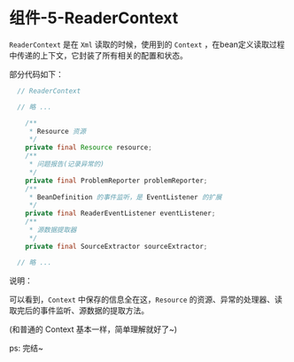 # 组件-5-ReaderContext

`ReaderContext` 是在 `Xml` 读取的时候，使用到的 `Context` ，在bean定义读取过程中传递的上下文，它封装了所有相关的配置和状态。

部分代码如下：

```java
  // ReaderContext

  // 略 ...

	/**
	 * Resource 资源
	 */
	private final Resource resource;
	/**
	 * 问题报告(记录异常的)
	 */
	private final ProblemReporter problemReporter;
	/**
	 * BeanDefinition 的事件监听，是 EventListener 的扩展
	 */
	private final ReaderEventListener eventListener;
	/**
	 * 源数据提取器
	 */
	private final SourceExtractor sourceExtractor;

  // 略 ...
```

说明：

可以看到，`Context` 中保存的信息全在这，`Resource` 的资源、异常的处理器、读取完后的事件监听、源数据的提取方法。

(和普通的 Context 基本一样，简单理解就好了~)



ps: 完结~